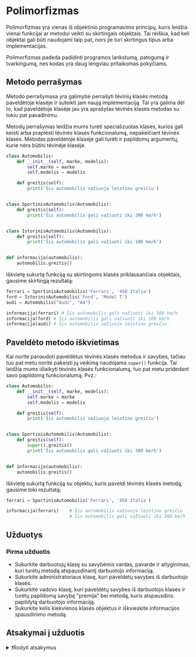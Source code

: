# Polimorfizmas

Polimorfizmas yra vienas iš objektinio programavimo principų, kuris leidžia vienai funkcijai ar metodui veikti su skirtingais objektais. Tai reiškia, kad keli objektai gali būti naudojami taip pat, nors jie turi skirtingus tipus arba implementacijas.

Polimorfizmas padeda padidinti programos lankstumą, patogumą ir tvarkingumą, nes kodas yra daug lengviau pritaikomas pokyčiams.

## Metodo perrašymas

Metodo perrašymasa yra galimybė perrašyti tėvinių klasės metodą paveldėtoje klasėje ir suteikti jam naują implementaciją. Tai yra galima dėl to, kad paveldėtoje klasėje jau yra aprašytas tėvinės klasės metodas su tokiu pat pavadinimu.

Metodų perrašymas leidžia mums turėti specializuotas klases, kurios gali keisti arba praplėsti tėvinės klasės funkcionalumą, nepakeičiant tėvinės klasės. Metodas paveldėtoje klasėje gali turėti ir papildomų argumentų, kurie nėra būtini tėvinėje klasėje.

```Python
class Automobilis:
    def __init__(self, marke, modelis):
        self.marke = marke
        self.modelis = modelis

    def greitis(self):
        print('Šis automobilis važiuoja leistinu greičiu')


class SportinisAutomobilis(Automobilis):
    def greitis(self):
        print('Šis automobilis gali važiuoti iki 300 km/h')


class IstorinisAutomobilis(Automobilis):
    def greitis(self):
        print('Šis automobilis gali važiuoti iki 100 km/h')


def informacija(automobilis):
    automobilis.greitis()
```

Iškvietę sukurtą funkciją su skirtingoms klasės priklausančiais objektais, gausime skirtingą rezultatą:

```Python
ferrari = SportinisAutomobilis('Ferrari', '458 Italia')
ford = IstorinisAutomobilis('Ford', 'Model T')
audi = Automobilis("Audi", "A4")

informacija(ferrari) # Šis automobilis gali važiuoti iki 300 km/h
informacija(ford) # Šis automobilis gali važiuoti iki 100 km/h
informacija(audi) # Šis automobilis važiuoja leistinu greičiu
```

## Paveldėto metodo iškvietimas

Kai norite panaudoti paveldėtus tėvinės klasės metodus ir savybes, tačiau tuo pat metu norite pakeisti jų veikimą naudojama `super()` funkcija. Tai leidžia mums išlaikyti tėvinės klasės funkcionalumą, tuo pat metu pridedant savo papildomą funkcionalumą. Pvz.:

```Python
class Automobilis:
    def __init__(self, marke, modelis):
        self.marke = marke
        self.modelis = modelis

    def greitis(self):
        print('Šis automobilis važiuoja leistinu greičiu')


class SportinisAutomobilis(Automobilis):
    def greitis(self):
        super().greitis()
        print('Šis automobilis gali važiuoti iki 300 km/h')


def informacija(automobilis):
    automobilis.greitis()
```

Iškvietę sukurtą funkciją su objektu, kuris paveldi tėvinės klasės metodą, gausime toki rezultatą:

```Python
ferrari = SportinisAutomobilis('Ferrari', '458 Italia')

informacija(ferrari)    # Šis automobilis važiuoja leistinu greičiu
                        # Šis automobilis gali važiuoti iki 300 km/h
```

## Užduotys

### Pirma užduotis

- Sukurkite darbuotojų klasę su savybėmis vardas, pavarde ir atlyginimas, kuri turėtų metodą atspausdinantį darbuotojo informaciją.
- Sukurkite administratoriaus klasę, kuri paveldėtų savybes iš darbuotojo klasės.
- Sukurkite vadovo klasę, kuri paveldėtų savybes iš darbuotojo klasės ir turėtų papildomą savybę "premija" bei metodą, kuris atspausdins papildytą darbuotojo informaciją.
- Sukurkite kelis kiekvienos klasės objektus ir iškvieskite informacijos spausdinimo metodą.

## Atsakymai į užduotis

<details><summary>❗Rodyti atsakymus</summary>
<br>
<details>
<summary>Pirma užduotis</summary>
<hr>

```Python
class Darbuotojas:
    def __init__(self, vardas, pavarde, atlyginimas=1000):
        self.vardas = vardas
        self.pavarde = pavarde
        self.atlyginimas = atlyginimas

    def info(self):
        print(f'---\n{self.vardas} {self.pavarde}, atlyginimas: {self.atlyginimas} €')


class Administratorius(Darbuotojas):
    pass


class Vadovas(Darbuotojas):
    def __init__(self, vardas, pavarde, atlyginimas=2000, premija=0):
        super().__init__(vardas, pavarde, atlyginimas)
        self.premija = premija

    def info(self):
        super().info()
        print(f'Premija: {self.premija} €')


darbuotojas1 = Darbuotojas('Jonas', 'Jonaitis')
darbuotojas2 = Darbuotojas('Petras', 'Petraitis', 1200)
darbuotojas3 = Administratorius('Juozas', 'Juozaitis', 900)
vadovas1 = Vadovas('Antanas', 'Antanaitis', premija=500)

darbuotojai = [darbuotojas1, darbuotojas2, darbuotojas3, vadovas1]

for darbuotojas in darbuotojai:
    darbuotojas.info()
```

Rezultatas:

```Text
---
Jonas Jonaitis, atlyginimas: 1000 €
---
Petras Petraitis, atlyginimas: 1200 €
---
Juozas Juozaitis, atlyginimas: 900 €
---
Antanas Antanaitis, atlyginimas: 2000 €
Premija: 500 €
```

</details>
</details>
